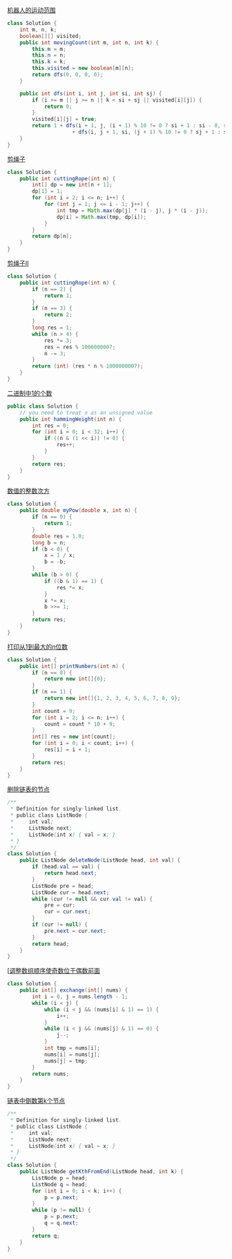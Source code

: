 [机器人的运动范围](https://leetcode.cn/problems/ji-qi-ren-de-yun-dong-fan-wei-lcof/)

```java
class Solution {
    int m, n, k;
    boolean[][] visited;
    public int movingCount(int m, int n, int k) {
        this.m = m;
        this.n = n;
        this.k = k;
        this.visited = new boolean[m][n];
        return dfs(0, 0, 0, 0);
    }

    public int dfs(int i, int j, int si, int sj) {
        if (i >= m || j >= n || k < si + sj || visited[i][j]) {
            return 0;
        }
        visited[i][j] = true;
        return 1 + dfs(i + 1, j, (i + 1) % 10 != 0 ? si + 1 : si - 8, sj)
                     + dfs(i, j + 1, si, (j + 1) % 10 != 0 ? sj + 1 : sj - 8);
    }
}
```

[剪绳子](https://leetcode.cn/problems/jian-sheng-zi-lcof/description/)

```java
class Solution {
    public int cuttingRope(int n) {
        int[] dp = new int[n + 1];
        dp[1] = 1;
        for (int i = 2; i <= n; i++) {
            for (int j = 1; j <= i - 1; j++) {
                int tmp = Math.max(dp[j] * (i - j), j * (i - j));
                dp[i] = Math.max(tmp, dp[i]);
            }
        }
        return dp[n];
    }
}
```

[剪绳子Ⅱ](https://leetcode.cn/problems/jian-sheng-zi-ii-lcof)

```java
class Solution {
    public int cuttingRope(int n) {
        if (n == 2) {
            return 1;
        }
        if (n == 3) {
            return 2;
        }
        long res = 1;
        while (n > 4) {
            res *= 3;
            res = res % 1000000007;
            n -= 3;
        }
        return (int) (res * n % 1000000007);
    }
}
```

[二进制中1的个数](https://leetcode.cn/problems/er-jin-zhi-zhong-1de-ge-shu-lcof)

```java
public class Solution {
    // you need to treat n as an unsigned value
    public int hammingWeight(int n) {
        int res = 0;
        for (int i = 0; i < 32; i++) {
            if ((n & (1 << i)) != 0) {
                res++;
            }
        }
        return res;
    }
}
```

[数值的整数次方](https://leetcode.cn/problems/shu-zhi-de-zheng-shu-ci-fang-lcof)

```java
class Solution {
    public double myPow(double x, int n) {
        if (n == 0) {
            return 1;
        }
        double res = 1.0;
        long b = n;
        if (b < 0) {
            x = 1 / x;
            b = -b;
        }
        while (b > 0) {
            if ((b & 1) == 1) {
                res *= x;
            }
            x *= x;
            b >>= 1;
        }
        return res;
    }
}
```

[打印从1到最大的n位数](https://leetcode.cn/problems/da-yin-cong-1dao-zui-da-de-nwei-shu-lcof)

```java
class Solution {
    public int[] printNumbers(int n) {
        if (n == 0) {
            return new int[]{0};
        }
        if (n == 1) {
            return new int[]{1, 2, 3, 4, 5, 6, 7, 8, 9};
        }
        int count = 9;
        for (int i = 2; i <= n; i++) {
            count = count * 10 + 9;
        }
        int[] res = new int[count];
        for (int i = 0; i < count; i++) {
            res[i] = i + 1;
        }
        return res;
    }
}
```

[删除链表的节点](https://leetcode.cn/problems/shan-chu-lian-biao-de-jie-dian-lcof)

```java
/**
 * Definition for singly-linked list.
 * public class ListNode {
 *     int val;
 *     ListNode next;
 *     ListNode(int x) { val = x; }
 * }
 */
class Solution {
    public ListNode deleteNode(ListNode head, int val) {
        if (head.val == val) {
            return head.next;
        }
        ListNode pre = head;
        ListNode cur = head.next;
        while (cur != null && cur.val != val) {
            pre = cur;
            cur = cur.next;
        }
        if (cur != null) {
            pre.next = cur.next;
        }
        return head;
    }
}
```

[[调整数组顺序使奇数位于偶数前面](https://leetcode.cn/problems/diao-zheng-shu-zu-shun-xu-shi-qi-shu-wei-yu-ou-shu-qian-mian-lcof/)

```java
class Solution {
    public int[] exchange(int[] nums) {
        int i = 0, j = nums.length - 1;
        while (i < j) {
            while (i < j && (nums[i] & 1) == 1) {
                i++;
            }
            while (i < j && (nums[j] & 1) == 0) {
                j--;
            }
            int tmp = nums[i];
            nums[i] = nums[j];
            nums[j] = tmp;
        }
        return nums;
    }
}
```

[链表中倒数第k个节点](https://leetcode.cn/problems/lian-biao-zhong-dao-shu-di-kge-jie-dian-lcof)

```java
/**
 * Definition for singly-linked list.
 * public class ListNode {
 *     int val;
 *     ListNode next;
 *     ListNode(int x) { val = x; }
 * }
 */
class Solution {
    public ListNode getKthFromEnd(ListNode head, int k) {
        ListNode p = head;
        ListNode q = head;
        for (int i = 0; i < k; i++) {
            p = p.next;
        }
        while (p != null) {
            p = p.next;
            q = q.next;
        }
        return q;
    }
}
```

